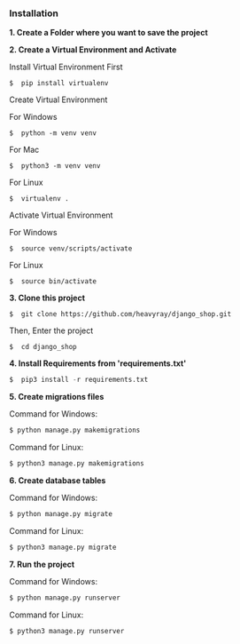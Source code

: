 ### Installation
**1. Create a Folder where you want to save the project**

**2. Create a Virtual Environment and Activate**

Install Virtual Environment First
```
$  pip install virtualenv
```

Create Virtual Environment

For Windows
```
$  python -m venv venv
```
For Mac
```
$  python3 -m venv venv
```
For Linux
```
$  virtualenv .
```

Activate Virtual Environment

For Windows
```
$  source venv/scripts/activate
```

For Linux
```
$  source bin/activate
```

**3. Clone this project**
```
$  git clone https://github.com/heavyray/django_shop.git
```

Then, Enter the project
```
$  cd django_shop
```

**4. Install Requirements from 'requirements.txt'**
```python
$  pip3 install -r requirements.txt
```

**5. Create migrations files**

Command for Windows:
```python
$ python manage.py makemigrations
```

Command for Linux:
```python
$ python3 manage.py makemigrations
```

**6. Create database tables**

Command for Windows:
```python
$ python manage.py migrate
```

Command for Linux:
```python
$ python3 manage.py migrate
```

**7. Run the project**

Command for Windows:
```python
$ python manage.py runserver
```

Command for Linux:
```python
$ python3 manage.py runserver
```